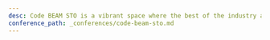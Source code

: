 ```yaml
---
desc: Code BEAM STO is a vibrant space where the best of the industry and community gather to rocket the BEAM ecosystem.
conference_path: _conferences/code-beam-sto.md
---
```

